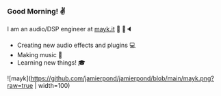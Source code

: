 
### Good Morning! ✌️
I am an audio/DSP engineer at [mayk.it](https://mayk.it) 👄 📱🔈

- Creating new audio effects and plugins 💻
- Making music 🎸
- Learning new things! 🎓

![mayk](https://github.com/jamierpond/jamierpond/blob/main/mayk.png?raw=true | width=100)
